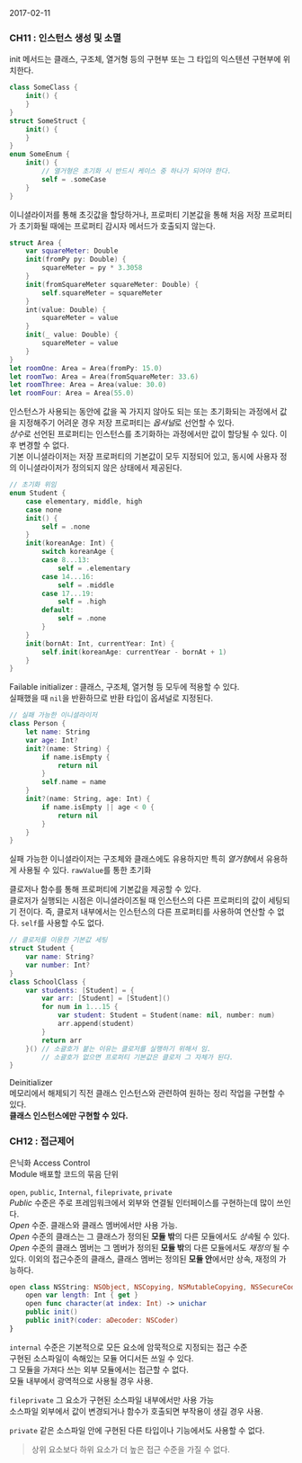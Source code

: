 2017-02-11

### CH11 : 인스턴스 생성 및 소멸

init 메서드는 클래스, 구조체, 열거형 등의 구현부 또는 그 타입의 익스텐션 구현부에 위치한다.

```swift
class SomeClass {
    init() {
    }
}
struct SomeStruct {
    init() {
    }
}
enum SomeEnum {
    init() {
        // 열거형은 초기화 시 반드시 케이스 중 하나가 되어야 한다.
        self = .someCase
    }
}
```

이니셜라이저를 통해 초깃값을 할당하거나, 프로퍼티 기본값을 통해 처음 저장 프로퍼티가 초기화될 때에는 프로퍼티 감시자 메서드가 호출되지 않는다.

```swift
struct Area {
    var squareMeter: Double
    init(fromPy py: Double) {
        squareMeter = py * 3.3058
    }
    init(fromSquareMeter squareMeter: Double) {
        self.squareMeter = squareMeter
    }
    int(value: Double) {
        squareMeter = value
    }
    init(_ value: Double) {
        squareMeter = value
    }
}
let roomOne: Area = Area(fromPy: 15.0)
let roomTwo: Area = Area(fromSquareMeter: 33.6)
let roomThree: Area = Area(value: 30.0)
let roomFour: Area = Area(55.0)
```

인스턴스가 사용되는 동안에 값을 꼭 가지지 않아도 되는 또는 초기화되는 과정에서 값을 지정해주기 어려운 경우 저장 프로퍼티는 *옵셔널*로 선언할 수 있다.  
*상수*로 선언된 프로퍼티는 인스턴스를 초기화하는 과정에서만 값이 할당될 수 있다. 이후 변경할 수 없다.  
기본 이니셜라이저는 저장 프로퍼티의 기본값이 모두 지정되어 있고, 동시에 사용자 정의 이니셜라이저가 정의되지 않은 상태에서 제공된다.  

```swift
// 초기화 위임
enum Student {
    case elementary, middle, high
    case none
    init() {
        self = .none
    }
    init(koreanAge: Int) {
        switch koreanAge {
        case 8...13:
            self = .elementary
        case 14...16:
            self = .middle
        case 17...19:
            self = .high
        default:
            self = .none
        }
    }
    init(bornAt: Int, currentYear: Int) {
        self.init(koreanAge: currentYear - bornAt + 1)
    }
}
```

Failable initializer : 클래스, 구조체, 열거형 등 모두에 적용할 수 있다.  
실패했을 때 `nil`을 반환하므로 반환 타입이 옵셔널로 지정된다.

```swift 
// 실패 가능한 이니셜라이저
class Person {
    let name: String
    var age: Int?
    init?(name: String) {
        if name.isEmpty {
            return nil
        }
        self.name = name
    }
    init?(name: String, age: Int) {
        if name.isEmpty || age < 0 {
            return nil
        }
    }
}
```

실패 가능한 이니셜라이저는 구조체와 클래스에도 유용하지만 특히 *열거형*에서 유용하게 사용될 수 있다. `rawValue`를 통한 초기화

클로저나 함수를 통해 프로퍼티에 기본값을 제공할 수 있다.  
클로저가 실행되는 시점은 이니셜라이즈될 때 인스턴스의 다른 프로퍼티의 값이 세팅되기 전이다. 즉, 클로저 내부에서는 인스턴스의 다른 프로퍼티를 사용하여 연산할 수 없다. `self`를 사용할 수도 없다.

```swift
// 클로저를 이용한 기본값 세팅
struct Student {
    var name: String?
    var number: Int?
}
class SchoolClass {
    var students: [Student] = {
        var arr: [Student] = [Student]()
        for num in 1...15 {
            var student: Student = Student(name: nil, number: num)
            arr.append(student)
        }
        return arr
    }() // 소괄호가 붙는 이유는 클로저를 실행하기 위해서 임. 
        // 소괄호가 없으면 프로퍼티 기본값은 클로저 그 자체가 된다.
}
```

Deinitializer  
메모리에서 해제되기 직전 클래스 인스턴스와 관련하여 원하는 정리 작업을 구현할 수 있다.  
**클래스 인스턴스에만 구현할 수 있다.**

### CH12 : 접근제어
은닉화 Access Control  
Module 배포할 코드의 묶음 단위

`open`, `public`, `Internal`, `fileprivate`, `private`  
*Public* 수준은 주로 프레임워크에서 외부와 연결될 인터페이스를 구현하는데 많이 쓰인다.  
*Open* 수준. 클래스와 클래스 멤버에서만 사용 가능.  
*Open* 수준의 클래스는 그 클래스가 정의된 **모듈 밖**의 다른 모듈에서도 *상속*될 수 있다.  
*Open* 수준의 클래스 멤버는 그 멤버가 정의된 **모듈 밖**의 다른 모듈에서도 *재정의* 될 수 있다. 
이외의 접근수준의 클래스, 클래스 멤버는 정의된 **모듈 안**에서만 상속, 재정의 가능하다.

```swift
open class NSString: NSObject, NSCopying, NSMutableCopying, NSSecureCoding {
    open var length: Int { get }
    open func character(at index: Int) -> unichar
    public init()
    public init?(coder: aDecoder: NSCoder)
}
```

`internal` 수준은 기본적으로 모든 요소에 암묵적으로 지정되는 접근 수준  
구현된 소스파일이 속해있는 모듈 어디서든 쓰일 수 있다.  
그 모듈을 가져다 쓰는 외부 모듈에서는 접근할 수 없다.  
모듈 내부에서 광역적으로 사용될 경우 사용.

`fileprivate` 그 요소가 구현된 소스파일 내부에서만 사용 가능  
소스파일 외부에서 값이 변경되거나 함수가 호출되면 부작용이 생길 경우 사용.

`private` 같은 소스파일 안에 구현된 다른 타입이나 기능에서도 사용할 수 없다.

> 상위 요소보다 하위 요소가 더 높은 접근 수준을 가질 수 없다.
